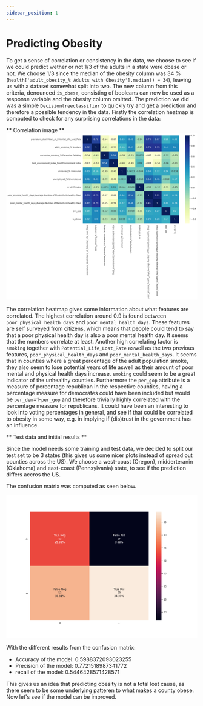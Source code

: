 ```yaml
---
sidebar_position: 1
---
```


# Predicting Obesity

To get a sense of correlation or consistency in the data, we choose to see if we could predict wether or not 1/3 of the adults in a state were obese or not. We choose 1/3 since the median of the obesity column was 34 % (`health['adult_obesity_% Adults with Obesity'].median() = 34`), leaving us with a dataset somewhat split into two. The new column from this criteria, denounced `is_obese`, consisting of booleans can now be used as a response variable and the obesity column omitted. The prediction we did was a simple `Decisiontreeclassifier` to quickly try and get a prediction and therefore a possible tendency in the data. Firstly the correlation heatmap is computed to check for any surprising correlations in the data:

** Correlation image **
[ ![](corrHeat.png) ](corrHeat.png)

The correlation heatmap gives some information about what features are correlated. The highest correlation around 0.9 is found between `poor_physical_health_days` and `poor_mental_health_days`. These features are self surveyed from citizens, which means that people could tend to say that a poor physical health day is also a poor mental health day. It seems that the numbers correlate at least.
Another high correlating factor is `smoking` together with `Potential_Life_Lost_Rate` aswell as the two previous features, `poor_physical_health_days` and `poor_mental_health_days`. It seems that in counties where a great percentage of the adult population smoke, they also seem to lose potential years of life aswell as their amount of poor mental and physical health days increase. `smoking` could seem to be a great indicator of the unhealthy counties. Furthermore the `per_gop` attribute is a measure of percentage republican in the respective counties, having a percentage measure for democrates could have been included but would be `per_dem`=1-`per_gop` and therefore trivially highly correlated with the percentage measure for republicans. It could have been an interesting to look into voting percentages in general, and see if that could be correlated to obesity in some way, e.g. in implying if (dis)trust in the government has an influence. 

** Test data and initial results **

Since the model needs some training and test data, we decided to split our test set to be 3 states (this gives us some nicer plots instead of spread out counties across the US). We choose a west-coast (Oregon), midderteranin (Oklahoma) and east-coast (Pennsylvania) state, to see if the prediction differs accros the US. 

The confusion matrix was computed as seen below.


[ ![](confusionMatrix.png) ](confusionMatrix.png)


With the different results from the confusion matrix:

* Accuracy of the model: 0.5988372093023255
* Precision of the model: 0.7721518987341772
* recall of the model: 0.5446428571428571

This gives us an idea that predicting obesity is not a total lost cause, as there seem to be some underlying patteren to what makes a county obese. Now let's see if the model can be improved.

